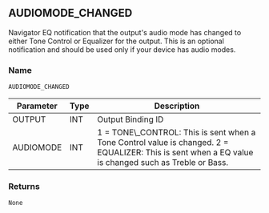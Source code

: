 ## AUDIOMODE\_CHANGED

Navigator EQ notification that the output's audio mode has changed to either Tone Control or Equalizer for the output. This is an optional notification and should be used only if your device has audio modes. 


### Name

`AUDIOMODE_CHANGED`


| Parameter | Type | Description                                                                                                                                            |
| --------- | ---- | ------------------------------------------------------------------------------------------------------------------------------------------------------ |
| OUTPUT    | INT  | Output Binding ID                                                                                                                                      |
| AUDIOMODE | INT  | 1 = TONE\\\_CONTROL: This is sent when a Tone Control value is changed. 2 = EQUALIZER: This is sent when a EQ value is changed such as Treble or Bass. |


### Returns

`None`

